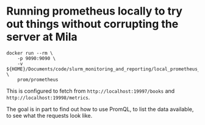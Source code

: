 # Running prometheus locally to try out things without corrupting the server at Mila

```
docker run --rm \
    -p 9090:9090 \
    -v ${HOME}/Documents/code/slurm_monitoring_and_reporting/local_prometheus_fun/prometheus.yml:/etc/prometheus/prometheus.yml \
    prom/prometheus
```

This is configured to fetch from `http://localhost:19997/books` and `http://localhost:19998/metrics`.

The goal is in part to find out how to use PromQL, to list the data available, to see what the requests look like.
